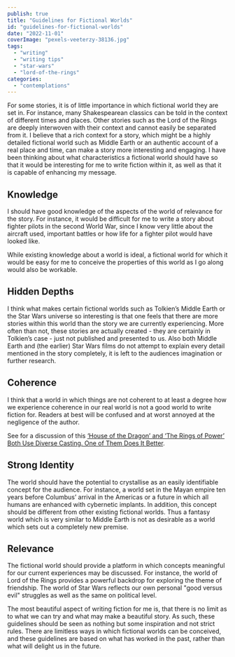 ```yaml
---
publish: true
title: "Guidelines for Fictional Worlds"
id: "guidelines-for-fictional-worlds"
date: "2022-11-01"
coverImage: "pexels-veeterzy-38136.jpg"
tags:
  - "writing"
  - "writing tips"
  - "star-wars"
  - "lord-of-the-rings"
categories:
  - "contemplations"
---
```


For some stories, it is of little importance in which fictional world they are set in. For instance, many Shakespearean classics can be told in the context of different times and places. Other stories such as the Lord of the Rings are deeply interwoven with their context and cannot easily be separated from it. I believe that a rich context for a story, which might be a highly detailed fictional world such as Middle Earth or an authentic account of a real place and time, can make a story more interesting and engaging. I have been thinking about what characteristics a fictional world should have so that it would be interesting for me to write fiction within it, as well as that it is capable of enhancing my message.

## Knowledge

I should have good knowledge of the aspects of the world of relevance for the story. For instance, it would be difficult for me to write a story about fighter pilots in the second World War, since I know very little about the aircraft used, important battles or how life for a fighter pilot would have looked like.

While existing knowledge about a world is ideal, a fictional world for which it would be easy for me to conceive the properties of this world as I go along would also be workable.

## Hidden Depths

I think what makes certain fictional worlds such as Tolkien’s Middle Earth or the Star Wars universe so interesting is that one feels that there are more stories within this world than the story we are currently experiencing. More often than not, these stories are actually created - they are certainly in Tolkien’s case - just not published and presented to us. Also both Middle Earth and (the earlier) Star Wars films do not attempt to explain every detail mentioned in the story completely, it is left to the audiences imagination or further research.

## Coherence

I think that a world in which things are not coherent to at least a degree how we experience coherence in our real world is not a good world to write fiction for. Readers at best will be confused and at worst annoyed at the negligence of the author.

See for a discussion of this [‘House of the Dragon’ and ‘The Rings of Power’ Both Use Diverse Casting. One of Them Does It Better](https://www.nytimes.com/2022/10/28/opinion/rings-dragon.html).

## Strong Identity

The world should have the potential to crystallise as an easily identifiable concept for the audience. For instance, a world set in the Mayan empire ten years before Columbus’ arrival in the Americas or a future in which all humans are enhanced with cybernetic implants. In addition, this concept should be different from other existing fictional worlds. Thus a fantasy world which is very similar to Middle Earth is not as desirable as a world which sets out a completely new premise.

## Relevance

The fictional world should provide a platform in which concepts meaningful for our current experiences may be discussed. For instance, the world of Lord of the Rings provides a powerful backdrop for exploring the theme of friendship. The world of Star Wars reflects our own personal "good versus evil" struggles as well as the same on political level.

The most beautiful aspect of writing fiction for me is, that there is no limit as to what we can try and what may make a beautiful story. As such, these guidelines should be seen as nothing but some inspiration and not strict rules. There are limitless ways in which fictional worlds can be conceived, and these guidelines are based on what has worked in the past, rather than what will delight us in the future.

